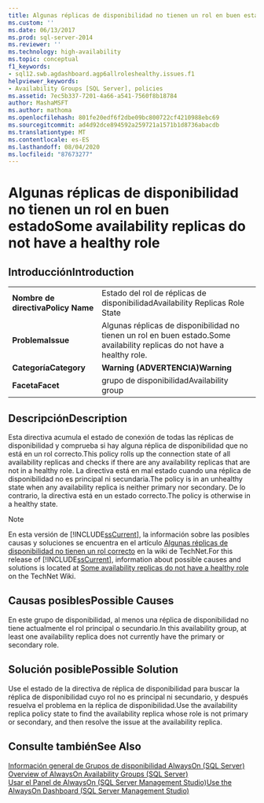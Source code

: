 ```yaml
---
title: Algunas réplicas de disponibilidad no tienen un rol en buen estado | Microsoft Docs
ms.custom: ''
ms.date: 06/13/2017
ms.prod: sql-server-2014
ms.reviewer: ''
ms.technology: high-availability
ms.topic: conceptual
f1_keywords:
- sql12.swb.agdashboard.agp6allroleshealthy.issues.f1
helpviewer_keywords:
- Availability Groups [SQL Server], policies
ms.assetid: 7ec5b337-7201-4a66-a541-7560f8b18784
author: MashaMSFT
ms.author: mathoma
ms.openlocfilehash: 801fe20edf6f2dbe09bc800722cf4210988ebc69
ms.sourcegitcommit: ad4d92dce894592a259721a1571b1d8736abacdb
ms.translationtype: MT
ms.contentlocale: es-ES
ms.lasthandoff: 08/04/2020
ms.locfileid: "87673277"
---
```

# <a name="some-availability-replicas-do-not-have-a-healthy-role"></a><span data-ttu-id="43ec6-102">Algunas réplicas de disponibilidad no tienen un rol en buen estado</span><span class="sxs-lookup"><span data-stu-id="43ec6-102">Some availability replicas do not have a healthy role</span></span>
    
## <a name="introduction"></a><span data-ttu-id="43ec6-103">Introducción</span><span class="sxs-lookup"><span data-stu-id="43ec6-103">Introduction</span></span>  
  
|||  
|-|-|  
|<span data-ttu-id="43ec6-104">**Nombre de directiva**</span><span class="sxs-lookup"><span data-stu-id="43ec6-104">**Policy Name**</span></span>|<span data-ttu-id="43ec6-105">Estado del rol de réplicas de disponibilidad</span><span class="sxs-lookup"><span data-stu-id="43ec6-105">Availability Replicas Role State</span></span>|  
|<span data-ttu-id="43ec6-106">**Problema**</span><span class="sxs-lookup"><span data-stu-id="43ec6-106">**Issue**</span></span>|<span data-ttu-id="43ec6-107">Algunas réplicas de disponibilidad no tienen un rol en buen estado.</span><span class="sxs-lookup"><span data-stu-id="43ec6-107">Some availability replicas do not have a healthy role.</span></span>|  
|<span data-ttu-id="43ec6-108">**Categoría**</span><span class="sxs-lookup"><span data-stu-id="43ec6-108">**Category**</span></span>|<span data-ttu-id="43ec6-109">**Warning (ADVERTENCIA)**</span><span class="sxs-lookup"><span data-stu-id="43ec6-109">**Warning**</span></span>|  
|<span data-ttu-id="43ec6-110">**Faceta**</span><span class="sxs-lookup"><span data-stu-id="43ec6-110">**Facet**</span></span>|<span data-ttu-id="43ec6-111">grupo de disponibilidad</span><span class="sxs-lookup"><span data-stu-id="43ec6-111">Availability group</span></span>|  
  
## <a name="description"></a><span data-ttu-id="43ec6-112">Descripción</span><span class="sxs-lookup"><span data-stu-id="43ec6-112">Description</span></span>  
 <span data-ttu-id="43ec6-113">Esta directiva acumula el estado de conexión de todas las réplicas de disponibilidad y comprueba si hay alguna réplica de disponibilidad que no está en un rol correcto.</span><span class="sxs-lookup"><span data-stu-id="43ec6-113">This policy rolls up the connection state of all availability replicas and checks if there are any availability replicas that are not in a healthy role.</span></span> <span data-ttu-id="43ec6-114">La directiva está en mal estado cuando una réplica de disponibilidad no es principal ni secundaria.</span><span class="sxs-lookup"><span data-stu-id="43ec6-114">The policy is in an unhealthy state when any availability replica is neither primary nor secondary.</span></span> <span data-ttu-id="43ec6-115">De lo contrario, la directiva está en un estado correcto.</span><span class="sxs-lookup"><span data-stu-id="43ec6-115">The policy is otherwise in a healthy state.</span></span>  
  
> [!NOTE]  
>  <span data-ttu-id="43ec6-116">En esta versión de [!INCLUDE[ssCurrent](../../../includes/sscurrent-md.md)], la información sobre las posibles causas y soluciones se encuentra en el artículo [Algunas réplicas de disponibilidad no tienen un rol correcto](https://go.microsoft.com/fwlink/p/?LinkId=220854) en la wiki de TechNet.</span><span class="sxs-lookup"><span data-stu-id="43ec6-116">For this release of [!INCLUDE[ssCurrent](../../../includes/sscurrent-md.md)], information about possible causes and solutions is located at [Some availability replicas do not have a healthy role](https://go.microsoft.com/fwlink/p/?LinkId=220854) on the TechNet Wiki.</span></span>  
  
## <a name="possible-causes"></a><span data-ttu-id="43ec6-117">Causas posibles</span><span class="sxs-lookup"><span data-stu-id="43ec6-117">Possible Causes</span></span>  
 <span data-ttu-id="43ec6-118">En este grupo de disponibilidad, al menos una réplica de disponibilidad no tiene actualmente el rol principal o secundario.</span><span class="sxs-lookup"><span data-stu-id="43ec6-118">In this availability group, at least one availability replica does not currently have the primary or secondary role.</span></span>  
  
## <a name="possible-solution"></a><span data-ttu-id="43ec6-119">Solución posible</span><span class="sxs-lookup"><span data-stu-id="43ec6-119">Possible Solution</span></span>  
 <span data-ttu-id="43ec6-120">Use el estado de la directiva de réplica de disponibilidad para buscar la réplica de disponibilidad cuyo rol no es principal ni secundario, y después resuelva el problema en la réplica de disponibilidad.</span><span class="sxs-lookup"><span data-stu-id="43ec6-120">Use the availability replica policy state to find the availability replica whose role is not primary or secondary, and then resolve the issue at the availability replica.</span></span>  
  
## <a name="see-also"></a><span data-ttu-id="43ec6-121">Consulte también</span><span class="sxs-lookup"><span data-stu-id="43ec6-121">See Also</span></span>  
 <span data-ttu-id="43ec6-122">[Información general de Grupos de disponibilidad AlwaysOn &#40;SQL Server&#41;](overview-of-always-on-availability-groups-sql-server.md) </span><span class="sxs-lookup"><span data-stu-id="43ec6-122">[Overview of AlwaysOn Availability Groups &#40;SQL Server&#41;](overview-of-always-on-availability-groups-sql-server.md) </span></span>  
 [<span data-ttu-id="43ec6-123">Usar el Panel de AlwaysOn &#40;SQL Server Management Studio&#41;</span><span class="sxs-lookup"><span data-stu-id="43ec6-123">Use the AlwaysOn Dashboard &#40;SQL Server Management Studio&#41;</span></span>](use-the-always-on-dashboard-sql-server-management-studio.md)  
  
  
